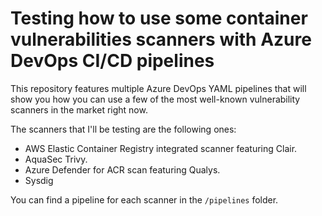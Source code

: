 # Testing how to use some container vulnerabilities scanners with Azure DevOps CI/CD pipelines

This repository features multiple Azure DevOps YAML pipelines that will show you how you can use a few of the most well-known vulnerability scanners in the market right now.

The scanners that I'll be testing are the following ones: 
- AWS Elastic Container Registry integrated scanner featuring Clair.
- AquaSec Trivy.
- Azure Defender for ACR scan featuring Qualys.
- Sysdig

You can find a pipeline for each scanner in the ``/pipelines`` folder.
